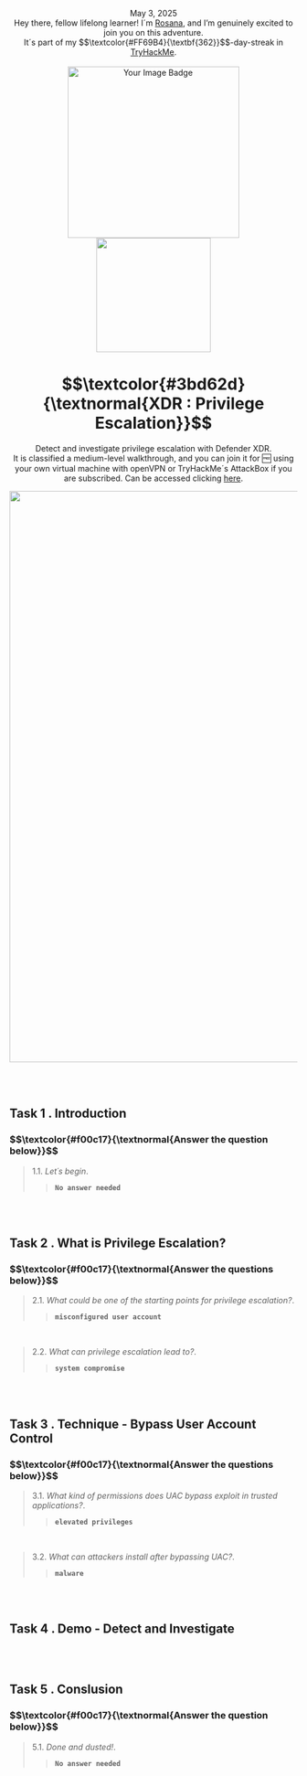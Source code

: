 <p align="center">May 3, 2025<br>
Hey there, fellow lifelong learner! I´m <a href="https://www.linkedin.com/in/rosanafssantos/">Rosana</a>, and I’m genuinely excited to join you on this adventure.<br>
It´s part of my $$\textcolor{#FF69B4}{\textbf{362}}$$-day-streak in  <a href="https://tryhackme.com">TryHackMe</a>.<br><br>
<img width="300px" src="" alt="Your Image Badge"><br>
<img width="200px" src="https://github.com/user-attachments/assets/93512cf9-8443-4639-8359-18137e0dd1c3"><br></p>

<h1 align="center">$$\textcolor{#3bd62d}{\textnormal{XDR : Privilege Escalation}}$$</h1>
<p align="center">Detect and investigate privilege escalation with Defender XDR.<br>
It is classified a medium-level walkthrough, and you can join it for 🆓 using your own virtual machine with openVPN or TryHackMe´s AttackBox if you are subscribed. Can be accessed clicking <a href="https://tryhackme.com/room/xdrprivesc">here</a>.</p>


<p align="center"> <img width="1000px" src=""> </p>

<br>
<br>

<h2>Task 1 . Introduction</h2>

<h3 align="left"> $$\textcolor{#f00c17}{\textnormal{Answer the question below}}$$ </h3>

> 1.1. <em>Let´s begin</em>.<a id='1.1'></a>
>> <code><strong>No answer needed</strong></code><br>

<br>
<br>

<h2>Task 2 . What is Privilege Escalation?</h2>

<h3 align="left"> $$\textcolor{#f00c17}{\textnormal{Answer the questions below}}$$ </h3>

> 2.1. <em>What could be one of the starting points for privilege escalation?</em>.<a id='2.1'></a>
>> <code><strong>misconfigured user account</strong></code><br>

<br>

> 2.2. <em>What can privilege escalation lead to?</em>.<a id='2.2'></a>
>> <code><strong>system compromise</strong></code><br>

<br>
<br>

<h2>Task 3 . Technique - Bypass User Account Control</h2>


<h3 align="left"> $$\textcolor{#f00c17}{\textnormal{Answer the questions below}}$$ </h3>

> 3.1. <em>What kind of permissions does UAC bypass exploit in trusted applications?</em>.<a id='3.1'></a>
>> <code><strong>elevated privileges</strong></code><br>

<br>

> 3.2. <em>What can attackers install after bypassing UAC?</em>.<a id='3.2'></a>
>> <code><strong>malware</strong></code><br>

<br>
<br>
<h2>Task 4 . Demo - Detect and Investigate</h2>

<br>
<br>

<h2>Task 5 . Conslusion</h2>

<h3 align="left"> $$\textcolor{#f00c17}{\textnormal{Answer the question below}}$$ </h3>

> 5.1. <em>Done and dusted!</em>.<a id='5.1'></a>
>> <code><strong>No answer needed</strong></code><br>

<br>


